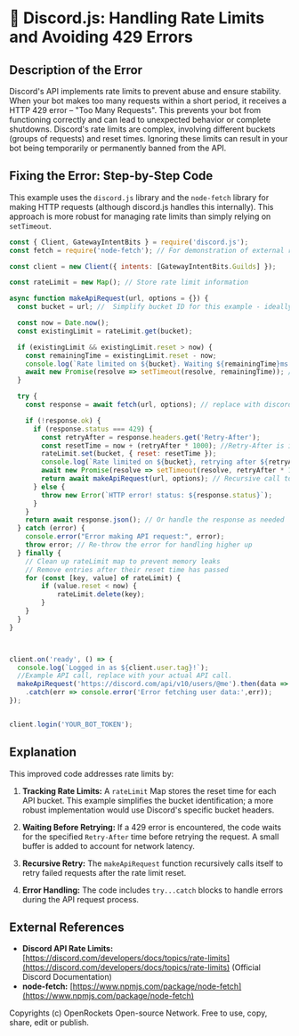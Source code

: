 # 🐞 Discord.js: Handling Rate Limits and Avoiding 429 Errors


## Description of the Error

Discord's API implements rate limits to prevent abuse and ensure stability.  When your bot makes too many requests within a short period, it receives a HTTP 429 error – "Too Many Requests".  This prevents your bot from functioning correctly and can lead to unexpected behavior or complete shutdowns.  Discord's rate limits are complex, involving different buckets (groups of requests) and reset times.  Ignoring these limits can result in your bot being temporarily or permanently banned from the API.

## Fixing the Error: Step-by-Step Code

This example uses the `discord.js` library and the `node-fetch` library for making HTTP requests (although discord.js handles this internally).  This approach is more robust for managing rate limits than simply relying on `setTimeout`.

```javascript
const { Client, GatewayIntentBits } = require('discord.js');
const fetch = require('node-fetch'); // For demonstration of external request - not essential with discord.js v14+

const client = new Client({ intents: [GatewayIntentBits.Guilds] });

const rateLimit = new Map(); // Store rate limit information

async function makeApiRequest(url, options = {}) {
  const bucket = url; //  Simplify bucket ID for this example - ideally a more sophisticated system

  const now = Date.now();
  const existingLimit = rateLimit.get(bucket);

  if (existingLimit && existingLimit.reset > now) {
    const remainingTime = existingLimit.reset - now;
    console.log(`Rate limited on ${bucket}. Waiting ${remainingTime}ms...`);
    await new Promise(resolve => setTimeout(resolve, remainingTime)); // Wait until rate limit resets
  }

  try {
    const response = await fetch(url, options); // replace with discord.js methods

    if (!response.ok) {
      if (response.status === 429) {
        const retryAfter = response.headers.get('Retry-After');
        const resetTime = now + (retryAfter * 1000); //Retry-After is in seconds
        rateLimit.set(bucket, { reset: resetTime });
        console.log(`Rate limited on ${bucket}, retrying after ${retryAfter} seconds`);
        await new Promise(resolve => setTimeout(resolve, retryAfter * 1000 + 100)); // Add a small buffer
        return await makeApiRequest(url, options); // Recursive call to retry
      } else {
        throw new Error(`HTTP error! status: ${response.status}`);
      }
    }
    return await response.json(); // Or handle the response as needed
  } catch (error) {
    console.error("Error making API request:", error);
    throw error; // Re-throw the error for handling higher up
  } finally {
    // Clean up rateLimit map to prevent memory leaks
    // Remove entries after their reset time has passed
    for (const [key, value] of rateLimit) {
        if (value.reset < now) {
            rateLimit.delete(key);
        }
    }
  }
}



client.on('ready', () => {
  console.log(`Logged in as ${client.user.tag}!`);
  //Example API call, replace with your actual API call.
  makeApiRequest('https://discord.com/api/v10/users/@me').then(data => console.log(data))
    .catch(err => console.error('Error fetching user data:',err));
});


client.login('YOUR_BOT_TOKEN');
```

## Explanation

This improved code addresses rate limits by:

1. **Tracking Rate Limits:** A `rateLimit` Map stores the reset time for each API bucket.  This example simplifies the bucket identification; a more robust implementation would use Discord's specific bucket headers.

2. **Waiting Before Retrying:** If a 429 error is encountered, the code waits for the specified `Retry-After` time before retrying the request.  A small buffer is added to account for network latency.

3. **Recursive Retry:** The `makeApiRequest` function recursively calls itself to retry failed requests after the rate limit reset.

4. **Error Handling:**  The code includes `try...catch` blocks to handle errors during the API request process.


## External References

* **Discord API Rate Limits:** [https://discord.com/developers/docs/topics/rate-limits](https://discord.com/developers/docs/topics/rate-limits) (Official Discord Documentation)
* **node-fetch:** [https://www.npmjs.com/package/node-fetch](https://www.npmjs.com/package/node-fetch)


Copyrights (c) OpenRockets Open-source Network. Free to use, copy, share, edit or publish.

